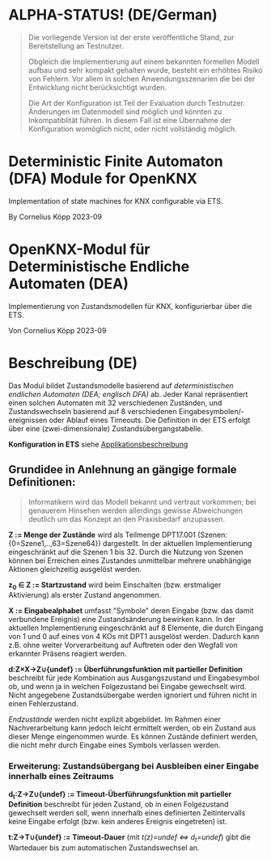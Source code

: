 # ALPHA-STATUS! (DE/German)
> Die vorliegende Version ist der erste veröffentliche Stand, zur Bereitstellung an Testnutzer.
>
> Obgleich die Implementierung auf einem bekannten formellen Modell aufbau und sehr kompakt gehalten wurde,
> besteht ein erhöhtes Risiko von Fehlern.
> Vor allem in solchen Anwendungsszenarien die bei der Entwicklung nicht berücksichtigt wurden.
>
> Die Art der Konfiguration ist Teil der Evaluation durch Testnutzer.
> Änderungen im Datenmodell sind möglich und könnten zu Inkompatiblität führen. 
> In diesem Fall ist eine Übernahme der Konfiguration womöglich nicht, oder nicht vollständig möglich.

# Deterministic Finite Automaton (DFA) Module for OpenKNX

Implementation of state machines for KNX configurable via ETS.

By Cornelius Köpp 2023-09

# OpenKNX-Modul für Deterministische Endliche Automaten (DEA)

Implementierung von Zustandsmodellen für KNX, konfigurierbar über die ETS.

Von Cornelius Köpp 2023-09



# Beschreibung (DE)
Das Modul bildet Zustandsmodelle basierend auf _deterministischen endlichen Automaten_ _(DEA; englisch DFA)_ ab.
Jeder Kanal repräsentiert einen solchen Automaten mit 32 verschiedenen Zuständen, und Zustandswechseln basierend auf 8 verschiedenen Eingabesymbolen/-ereignissen oder Ablauf eines Timeouts.
Die Definition in der ETS erfolgt über eine (zwei-dimensionale) Zustandsübergangstabelle. 

**Konfiguration in ETS** siehe [Applikationsbeschreibung](doc/DFA_Applikationsbeschreibung.md)

## Grundidee in Anlehnung an gängige formale Definitionen:
> Informatikern wird das Modell bekannt und vertraut vorkommen; 
> bei genauerem Hinsehen werden allerdings gewisse Abweichungen deutlich um das Konzept an den Praxisbedarf anzupassen.

**Z := Menge der Zustände** wird als Teilmenge DPT17.001 (Szenen: {0=Szene1,..,63=Szene64}) dargestellt.
In der aktuellen Implementierung  eingeschränkt auf die Szenen 1 bis 32.
Durch die Nutzung von Szenen können bei Erreichen eines Zustandes unmittelbar mehrere unabhängige Aktionen gleichzeitig ausgelöst werden.   

**z<sub>0</sub> &isin; Z := Startzustand** wird beim Einschalten (bzw. erstmaliger Aktivierung) als erster Zustand angenommen.

**X := Eingabealphabet** umfasst "Symbole" deren Eingabe (bzw. das damit verbundene Ereignis) eine Zustandsänderung bewirken kann.
In der aktuellen Implementierung eingeschränkt auf 8 Elemente, die durch Eingang von 1 und 0 auf eines von 4 KOs mit DPT1 ausgelöst werden.
Dadurch kann z.B. ohne weiter Vorverarbeitung auf Auftreten oder den Wegfall von erkannter Präsens reagiert werden.

**d:Z&times;X&rarr;Z&cup;{undef} := Überführungsfunktion mit partieller Definition** beschreibt für jede Kombination aus Ausgangszustand und Eingabesymbol ob, und wenn ja in welchen Folgezustand bei Eingabe gewechselt wird.
Nicht angegebene Zustandsübergabe werden ignoriert und führen nicht in einen Fehlerzustand.

*Endzustände* werden nicht explizit abgebildet.
Im Rahmen einer Nachverarbeitung kann jedoch leicht ermittelt werden, ob ein Zustand aus dieser Menge eingenommen wurde.
Es können Zustände definiert werden, die nicht mehr durch Eingabe eines Symbols verlassen werden. 

### Erweiterung: Zustandsübergang bei Ausbleiben einer Eingabe innerhalb eines Zeitraums

**d<sub>t</sub>:Z&rarr;Z&cup;{undef} := Timeout-Überführungsfunktion mit partieller Definition**
beschreibt für jeden Zustand, ob in einen Folgezustand gewechselt werden soll, wenn innerhalb eines definierten Zeitintervalls keine Eingabe erfolgt (bzw. kein anderes Ereignis eingetreten) ist.  

**t:Z&rarr;T&cup;{undef} := Timeout-Dauer** (mit *t(z)=undef &hArr; d<sub>t</sub>=undef*) gibt die Wartedauer bis zum automatischen Zustandswechsel an. 
